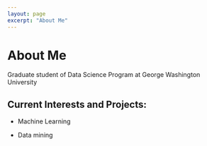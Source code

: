 ```yaml
---
layout: page
excerpt: "About Me"
---
```


# About Me

Graduate student of Data Science Program at George Washington University 

## Current Interests and Projects:

- Machine Learning

- Data mining 
